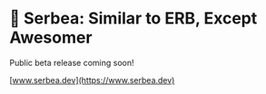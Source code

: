 # 👑 Serbea: Similar to ERB, Except Awesomer

Public beta release coming soon!

[www.serbea.dev](https://www.serbea.dev)